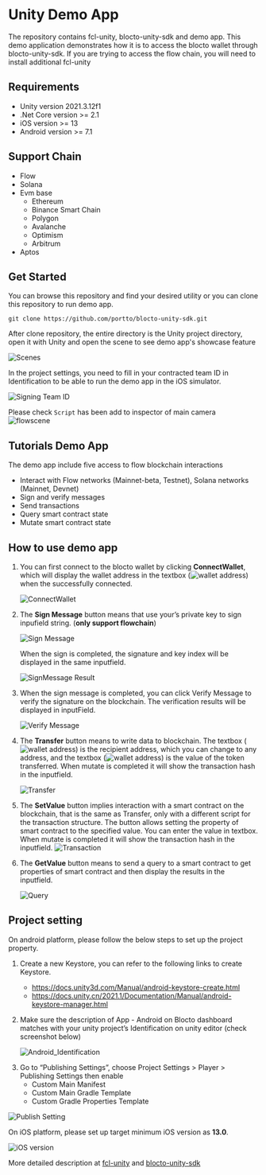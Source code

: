 # Unity Demo App

The repository contains fcl-unity, blocto-unity-sdk and demo app. This demo application demonstrates how it is to access the blocto wallet through blocto-unity-sdk. If you are trying to access the flow chain, you will need to install additional fcl-unity 

## Requirements

* Unity version 2021.3.12f1
* .Net Core version >= 2.1
* iOS version >= 13
* Android version >= 7.1

## Support Chain

* Flow
* Solana
* Evm base
  * Ethereum
  * Binance Smart Chain
  * Polygon
  * Avalanche
  * Optimism
  * Arbitrum
* Aptos

## Get Started

You can browse this repository and find your desired utility or you can clone this repository to run demo app. 

    git clone https://github.com/portto/blocto-unity-sdk.git

After clone repository, the entire directory is the Unity project directory, open it with Unity and open the scene to see demo app's showcase feature

![Scenes](https://files.gitbook.com/v0/b/gitbook-x-prod.appspot.com/o/spaces%2F-MFJEAgz-LrhDYkRm4sv%2Fuploads%2FXmjSNJjJZNZM5sCVqATx%2Fscenes.jpg?alt=media&token=34b4ae62-019a-4e80-901d-bef015e802ea)

In the project settings, you need to fill in your contracted team ID in Identification to be able to run the demo app in the iOS simulator.

![Signing Team ID](https://files.gitbook.com/v0/b/gitbook-x-prod.appspot.com/o/spaces%2F-MFJEAgz-LrhDYkRm4sv%2Fuploads%2FeMGV8s4Ne7fP0sAQgM5a%2FSigningTeamID.png?alt=media&token=102fdfcf-83d3-4f85-b21f-57a31244fa07)

Please check `Script` has been add to inspector of main camera
![flowscene](https://files.gitbook.com/v0/b/gitbook-x-prod.appspot.com/o/spaces%2F-MFJEAgz-LrhDYkRm4sv%2Fuploads%2Fm1uZ5vqH6W5OIDMmbQaG%2Fcheckscript.jpg?alt=media&token=5cb61215-ed42-4af4-bc31-f924c461de4c)

## Tutorials Demo App

The demo app include five access to flow blockchain interactions

* Interact with Flow networks (Mainnet-beta, Testnet), Solana networks (Mainnet, Devnet)
* Sign and verify messages
* Send transactions
* Query smart contract state
* Mutate smart contract state

## How to use demo app

1. You can first connect to the blocto wallet by clicking **ConnectWallet**, which will display the wallet address in the textbox (![wallet address](https://files.gitbook.com/v0/b/gitbook-x-prod.appspot.com/o/spaces%2F-MFJEAgz-LrhDYkRm4sv%2Fuploads%2FHNd85PktMWfoIebKHLU9%2Fwalletaddress.jpg?alt=media&token=c70d3b1a-7733-4377-99c7-0fd194da8177))  when the successfully connected.

    ![ConnectWallet][ConnectWallet]

[ConnectWallet]: https://files.gitbook.com/v0/b/gitbook-x-prod.appspot.com/o/spaces%2F-MFJEAgz-LrhDYkRm4sv%2Fuploads%2FCo5mVSzigPUR4UDN2Cha%2Fconnectedwallet.jpg?alt=media&token=a840273e-fbec-47f3-a518-ba79b2d14317 "Connect Wallet"

2. The **Sign Message** button means that use your’s private key to sign inpufield string. (**only support flowchain**)

    ![Sign Message][SignMessage]

    When the sign is completed, the signature and key index will be displayed in the same inputfield.

    ![SignMessage Result][SignMessageResult]

[SignMessageResult]: https://files.gitbook.com/v0/b/gitbook-x-prod.appspot.com/o/spaces%2F-MFJEAgz-LrhDYkRm4sv%2Fuploads%2FHxrJtarOvLZMNN5KW0Ha%2Fsigned_message.jpg?alt=media&token=3231eedd-ee22-43ba-9866-a8ef7c3f26bf "SignMessage Result"

[SignMessage]: https://files.gitbook.com/v0/b/gitbook-x-prod.appspot.com/o/spaces%2F-MFJEAgz-LrhDYkRm4sv%2Fuploads%2FIbHYqOHxcK27Qsvdwdu3%2Fsignmessage.jpg?alt=media&token=54702997-2e81-45b5-939a-be3e2cd0679e "Sign Message"

3. When the sign message is completed, you can click Verify Message to verify the signature on the blockchain. The verification results will be displayed in inputField.

    ![Verify Message][VerifyMessage]

[VerifyMessage]: https://files.gitbook.com/v0/b/gitbook-x-prod.appspot.com/o/spaces%2F-MFJEAgz-LrhDYkRm4sv%2Fuploads%2FuRHtSwGp15mA3DLOZNZ2%2Fverify_message.jpg?alt=media&token=da6633aa-157e-4ffa-812f-d3ef4e4fb7bb "Verify Message"

4. The **Transfer** button means to write data to blockchain. The textbox (![wallet address](https://files.gitbook.com/v0/b/gitbook-x-prod.appspot.com/o/spaces%2F-MFJEAgz-LrhDYkRm4sv%2Fuploads%2FfiMGDaPsMfMwxo7GDa6s%2Frecipient.jpg?alt=media&token=d5cb7463-a052-4eed-89d9-7227afbcc7fa "wallet address")) is the recipient address, which you can change to any address, and the textbox (![wallet address](https://files.gitbook.com/v0/b/gitbook-x-prod.appspot.com/o/spaces%2F-MFJEAgz-LrhDYkRm4sv%2Fuploads%2Fjn5bOaQB3gbXggYCi6lZ%2Fvalueoftokentransferred.jpg?alt=media&token=8eb14113-3db6-4a0f-8397-8a1679265c93 "value of taken transferred")) is the value of the token transferred. When mutate is completed it will show the transaction hash in the inputfield.

    ![Transfer][Transfer]

[Transfer]: https://files.gitbook.com/v0/b/gitbook-x-prod.appspot.com/o/spaces%2F-MFJEAgz-LrhDYkRm4sv%2Fuploads%2Ffr9GxY166K4K4dW6HYg8%2Ftransfered.jpg?alt=media&token=ff92a04a-41e2-40c8-bfc7-132a24f9eaa2 "Mutate"

5. The **SetValue** button implies interaction with a smart contract on the blockchain, that is the same as Transfer, only with a different script for the transaction structure. The button allows setting the property of smart contract to the specified value. You can enter the value in textbox. When mutate is completed it will show the transaction hash in the inputfield.
    ![Transaction][Transaction]

[Transaction]: https://files.gitbook.com/v0/b/gitbook-x-prod.appspot.com/o/spaces%2F-MFJEAgz-LrhDYkRm4sv%2Fuploads%2FcuivMLVvgzpJqDtpuJjw%2Fsetedvalue.jpg?alt=media&token=7985ca79-21bc-405c-b342-1203326a12fa "Transaction"

6. The **GetValue** button means to send a query to a smart contract to get properties of smart contract and then display the results in the inputfield. 

    ![Query][Query]

[Query]: https://files.gitbook.com/v0/b/gitbook-x-prod.appspot.com/o/spaces%2F-MFJEAgz-LrhDYkRm4sv%2Fuploads%2FxDN3F7Yzpbw84Zslnhbc%2Fqueryed.jpg?alt=media&token=cf41ebb2-8714-4f1d-a043-f11eb9d67272 "Query"

## Project setting
On android platform, please follow the below steps to set up the project property.
1. Create a new Keystore, you can refer to the following links to create Keystore.
    * https://docs.unity3d.com/Manual/android-keystore-create.html
    * https://docs.unity.cn/2021.1/Documentation/Manual/android-keystore-manager.html

2. Make sure the description of App - Android on Blocto dashboard matches with your unity project’s Identification on unity editor (check screenshot below)

    ![Android_Identification][AndroidSetting]

[AndroidSetting]: https://files.gitbook.com/v0/b/gitbook-x-prod.appspot.com/o/spaces%2F-MFJEAgz-LrhDYkRm4sv%2Fuploads%2FxqptjL0J97MJ1Pk9Q4AJ%2FAndroid_identification.jpg?alt=media&token=b769a134-d626-412d-b586-fd81a34cd066 "Android Identification"

3. Go to “Publishing Settings”, choose Project Settings > Player > Publishing Settings then enable 
    * Custom Main Manifest
    * Custom Main Gradle Template
    * Custom Gradle Properties Template

![Publish Setting][PublishSetting]

[PublishSetting]: https://files.gitbook.com/v0/b/gitbook-x-prod.appspot.com/o/spaces%2F-MFJEAgz-LrhDYkRm4sv%2Fuploads%2FYcJROnDIZTrZLv8glfVW%2Fpublishsettings.jpg?alt=media&token=996a9b9a-b66d-414b-878e-f1fddee0a5b8 "Publish Setting"

On iOS platform, please set up target minimum iOS version as **13.0**.

![iOS version][iOSversion]

[iOSversion]: https://files.gitbook.com/v0/b/gitbook-x-prod.appspot.com/o/spaces%2F-MFJEAgz-LrhDYkRm4sv%2Fuploads%2FDyOAJdpDdPEnHw7C9G8K%2FiOS_target_version.jpg?alt=media&token=5d0e82bb-d547-4266-8eb6-0ce57a77fce1 "iOS version" 

More detailed description at [fcl-unity](https://github.com/portto/blocto-unity-sdk/tree/main/Assets/Plugins/Flow) and [blocto-unity-sdk](https://github.com/portto/blocto-unity-sdk/tree/main/Assets/Plugins/Blocto.Sdk)

